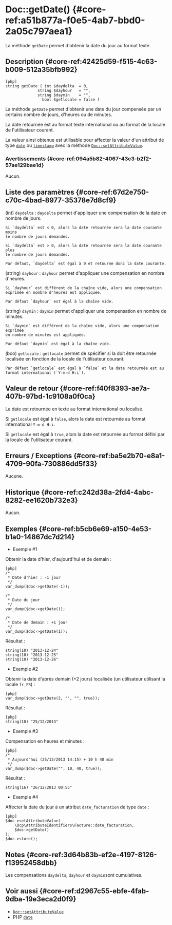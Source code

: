 # Doc::getDate() {#core-ref:a51b877a-f0e5-4ab7-bbd0-2a05c797aea1}

<div class="short-description" markdown="1">

La méthode `getDate` permet d'obtenir la date du jour au format texte.

</div>

## Description {#core-ref:42425d59-f515-4c63-b009-512a35bfb992}

    [php]
    string getDate ( int $daydelta  = 0,
    	          string $dayhour   = "",
    	          string $daymin    = "",
    	            bool $getlocale = false )

La méthode `getDate` permet d'obtenir une date du jour compensée par un certains
nombre de jours, d'heures ou de minutes.

La date retournée est au format texte international ou au format de la locale de
l'utilisateur courant.

La valeur ainsi obtenue est utilisable pour affecter la valeur d'un attribut de
type [`date`][type_date] ou [`timestamp`][type_timestamp] avec la méthode
[`Doc::setAttributeValue`][Doc::setAttributeValue].

### Avertissements {#core-ref:094a5b82-4067-43c3-b2f2-57ae129bae1d}

Aucun.

## Liste des paramètres {#core-ref:67d2e750-c70c-4bad-8977-35378e7d8cf9}

(int) `daydelta`
:   `daydelta` permet d'appliquer une compensation de la date en nombre de
    jours.
    
    Si `daydelta` est < 0, alors la date retournée sera la date courante moins
    le nombre de jours demandés.
    
    Si `daydelta` est > 0, alors la date retournée sera la date courante plus
    le nombre de jours demandés.
    
    Par défaut, `daydelta` est égal à 0 et retourne donc la date courante.

(string) `dayhour`
:   `dayhour` permet d'appliquer une compensation en nombre d'heures.
    
    Si `dayhour` est différent de la chaîne vide, alors une compensation
    exprimée en nombre d'heures est appliquée.
    
    Par défaut `dayhour` est égal à la chaîne vide.

(string) `daymin`
:   `daymin` permet d'appliquer une compensation en nombre de minutes.
    
    Si `daymin` est différent de la chaîne vide, alors une compensation exprimée
    en nombre de minutes est appliquée.
    
    Par défaut `daymin` est égal à la chaîne vide.

(boo) `getlocale`
:   `getlocale` permet de spécifier si la doit être retournée localisée en
    fonction de la locale de l'utilisateur courant.
    
    Par défaut `getlocale` est égal à `false` et la date retournée est au
    format international (`Y-m-d H:i`).

## Valeur de retour {#core-ref:f40f8393-ae7a-407b-97bd-1c9108a0f0ca}

La date est retournée en texte au format international ou localisé.

Si `getlocale` est égal à `false`, alors la date est retournée au format
international `Y-m-d H:i`.

Si `getlocale` est égal à `true`, alors la date est retournée au format
défini par la locale de l'utilisateur courant.

## Erreurs / Exceptions {#core-ref:ba5e2b70-e8a1-4709-90fa-730886dd5f33}

Aucune.

## Historique {#core-ref:c242d38a-2fd4-4abc-8282-ee1620b732e3}

Aucun.

## Exemples {#core-ref:b5cb6e69-a150-4e53-b1a0-14867dc7d214}

- Exemple #1

Obtenir la date d'hier, d'aujourd'hui et de demain :

    [php]
    /*
     * Date d'hier : -1 jour
     */
    var_dump($doc->getDate(-1));
    
    /*
     * Date du jour
     */
    var_dump($doc->getDate());    
    
    /*
     * Date de demain : +1 jour
     */
    var_dump($doc->getDate(1));

Résultat :

    string(10) "2013-12-24"
    string(10) "2013-12-25"
    string(10) "2013-12-26"

- Exemple #2

Obtenir la date d'après demain (+2 jours) localisée (un utilisateur utilisant la
locale `fr_FR`) :

    [php]
    var_dump($doc->getDate(2, "", "", true));

Résultat :

    [php]
    string(10) "25/12/2013"

- Exemple #3

Compensation en heures et minutes :

    [php]
    /*
     * Aujourd'hui (25/12/2013 14:15) + 10 h 40 min
     */
    var_dump($doc->getDate("", 10, 40, true));

Résultat :

    string(16) "26/12/2013 00:55"

- Exemple #4

Affecter la date du jour à un attribut `date_facturation` de type `date` :

    [php]
    $doc->setAttributeValue(
        \Dcp\AttributeIdentifiers\Facture::date_facturation,
        $doc->getDate()
    );
    $doc->store();

## Notes {#core-ref:3d64b83b-ef2e-4197-8126-f13952458dbb}

Les compensations `daydelta`, `dayhour` et `daymin`sont cumulatives.

## Voir aussi {#core-ref:d2967c55-ebfe-4fab-9dba-19e3eca2d0f9}

- [`Doc::setAttributeValue`][Doc::setAttributeValue]
- PHP [`date`][php_date]

<!-- links -->
[type_date]: #core-ref:7ed5e5fe-2b68-489b-b720-58b3f465f20b
[type_timestamp]: #core-ref:202b3080-ec86-47a6-8fe4-20e4cd5daa25
[Doc::setAttributeValue]: #core-ref:1e766800-b2e1-462b-9793-b0261ede8677
[php_date]: http://docs.php.net/manual/fr/function.date.php
